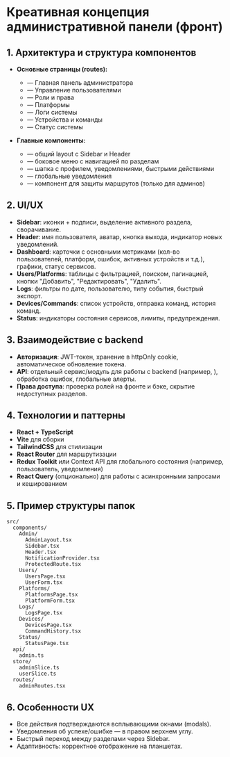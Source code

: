# Креативная концепция административной панели (фронт)

## 1. Архитектура и структура компонентов

- **Основные страницы (routes):**
  -  — Главная панель администратора
  -  — Управление пользователями
  -  — Роли и права
  -  — Платформы
  -  — Логи системы
  -  — Устройства и команды
  -  — Статус системы

- **Главные компоненты:**
  -  — общий layout с Sidebar и Header
  -  — боковое меню с навигацией по разделам
  -  — шапка с профилем, уведомлениями, быстрыми действиями
  -  — глобальные уведомления
  -  — компонент для защиты маршрутов (только для админов)

## 2. UI/UX

- **Sidebar**: иконки + подписи, выделение активного раздела, сворачивание.
- **Header**: имя пользователя, аватар, кнопка выхода, индикатор новых уведомлений.
- **Dashboard**: карточки с основными метриками (кол-во пользователей, платформ, ошибок, активных устройств и т.д.), графики, статус сервисов.
- **Users/Platforms**: таблицы с фильтрацией, поиском, пагинацией, кнопки "Добавить", "Редактировать", "Удалить".
- **Logs**: фильтры по дате, пользователю, типу события, быстрый экспорт.
- **Devices/Commands**: список устройств, отправка команд, история команд.
- **Status**: индикаторы состояния сервисов, лимиты, предупреждения.

## 3. Взаимодействие с backend

- **Авторизация**: JWT-токен, хранение в httpOnly cookie, автоматическое обновление токена.
- **API**: отдельный сервис/модуль для работы с backend (например, ), обработка ошибок, глобальные алерты.
- **Права доступа**: проверка ролей на фронте и бэке, скрытие недоступных разделов.

## 4. Технологии и паттерны

- **React + TypeScript**
- **Vite** для сборки
- **TailwindCSS** для стилизации
- **React Router** для маршрутизации
- **Redux Toolkit** или Context API для глобального состояния (например, пользователь, уведомления)
- **React Query** (опционально) для работы с асинхронными запросами и кешированием

## 5. Пример структуры папок

```
src/
  components/
    Admin/
      AdminLayout.tsx
      Sidebar.tsx
      Header.tsx
      NotificationProvider.tsx
      ProtectedRoute.tsx
    Users/
      UsersPage.tsx
      UserForm.tsx
    Platforms/
      PlatformsPage.tsx
      PlatformForm.tsx
    Logs/
      LogsPage.tsx
    Devices/
      DevicesPage.tsx
      CommandHistory.tsx
    Status/
      StatusPage.tsx
  api/
    admin.ts
  store/
    adminSlice.ts
    userSlice.ts
  routes/
    adminRoutes.tsx
```

## 6. Особенности UX

- Все действия подтверждаются всплывающими окнами (modals).
- Уведомления об успехе/ошибке — в правом верхнем углу.
- Быстрый переход между разделами через Sidebar.
- Адаптивность: корректное отображение на планшетах.
